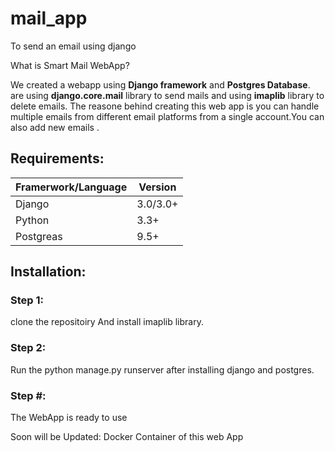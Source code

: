 # mail_app
To send an email using django

What is Smart Mail WebApp?
  
   We created  a webapp using **Django framework** and **Postgres Database**. are using **django.core.mail** library to send mails and using **imaplib** library to delete emails.
The reasone behind creating this web app is you can handle multiple emails from different email platforms from a single account.You can also add new emails .
  

## Requirements:
 Framerwork/Language | Version
------------ | -------------
Django | 3.0/3.0+
Python | 3.3+
Postgreas | 9.5+


## Installation:

### Step 1:
clone the repositoiry
And install imaplib library.
### Step 2:
Run the python manage.py runserver after installing django and postgres.

### Step #:
The WebApp is ready to use

Soon will be Updated:
Docker Container of this web App
